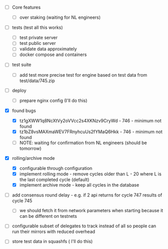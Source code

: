 - [ ] Core features
  - [ ] over staking (waiting for NL engineers)

- [ ] tests (test all this works)
  - [ ] test private server
  - [ ] test public server
  - [ ] validate data approximately
  - [ ] docker compose and containers

- [ ] test suite
  - [ ] add test more precise test for engine based on test data from test/data/745.zip
  
- [ ] deploy
  - [ ] prepare nginx config (I'll do this)

- [x] found bugs
  - [x] tz1gXWW1q8NcXtVy2oVVcc2s4XKNzv9CryWd - 746 - minimum not found
  - [x] tz1bZ8vsMAXmaWEV7FRnyhcuUs2fYMaQ6Hkk - 746 - minimum not found
  - [ ] NOTE: waiting for confirmation from NL engineers (should be tomorrow)

- [x] rolling/archive mode
  - [x] configurable through configuration
  - [x] implement rolling mode - remove cycles older than L - 20 where L is the last completed cycle (default)
  - [x] implement archive mode - keep all cycles in the database

- [ ] add consensus round delay - e.g. if 2 api returns for cycle 747 results of cycle 745 
  - [ ] we should fetch it from network parameters when starting because it can be different on testnets
  
- [ ] configurable subset of delegates to track instead of all so people can run their mirrors with reduced overhead

- [ ] store test data in squashfs ( I'll do this)